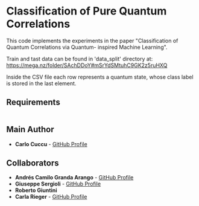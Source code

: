 # Classification of Pure Quantum Correlations 

<!-- ![Badge Status](https://img.shields.io/badge/status-active-brightgreen) -->

This code implements the experiments in the paper "Classification of Quantum Correlations via Quantum-
inspired Machine Learning".

Train and tast data can be found in 'data_split' directory at:
https://mega.nz/folder/SAchDDoY#mSrYdSMtuhC9GK2z5ruHXQ

Inside the CSV file each row represents a quantum state, whose class label  is stored in the last element.

 

## Requirements
```

```



## Main Author

- **Carlo Cuccu** - [GitHub Profile](https://github.com/carlocuccu)

## Collaborators

- **Andrés Camilo Granda Arango** - [GitHub Profile](https://github.com/agrandaarango)
- **Giuseppe Sergioli** - [GitHub Profile](https://github.com/GiuseppeSergioli)
- **Roberto Giuntini**
- **Carla Rieger** - [GitHub Profile](https://github.com/carlasophie)



